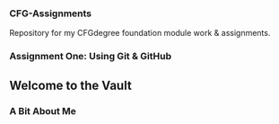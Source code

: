 ### CFG-Assignments
Repository for my CFGdegree foundation module work &amp; assignments.
### **Assignment One: Using Git &amp; GitHub**

## **Welcome to the Vault**
### A Bit About Me
